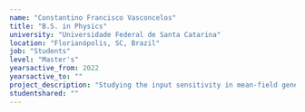 ```yaml
---
name: "Constantino Francisco Vasconcelos"
title: "B.S. in Physics"
university: "Universidade Federal de Santa Catarina"
location: "Florianópolis, SC, Brazil"
job: "Students"
level: "Master's"
yearsactive_from: 2022
yearsactive_to: ""
project_description: "Studying the input sensitivity in mean-field generalized Ising with Glauber dynamics."
studentshared: ""
---
```

